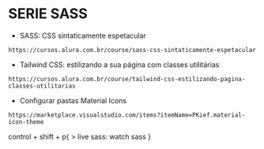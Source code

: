 # SERIE SASS

* SASS: CSS sintaticamente espetacular
```
https://cursos.alura.com.br/course/sass-css-sintaticamente-espetacular
```


* Tailwind CSS: estilizando a sua página com classes utilitárias
```
https://cursos.alura.com.br/course/tailwind-css-estilizando-pagina-classes-utilitarias
```

* Configurar pastas Material Icons
```
https://marketplace.visualstudio.com/items?itemName=PKief.material-icon-theme
```

control + shift + p{
    > live sass: watch sass
}